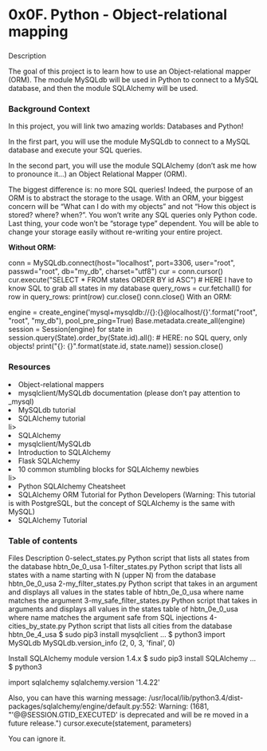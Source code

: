 <h1>0x0F. Python - Object-relational mapping</h1>
<h3></h3>Description</h3>
<p></p>The goal of this project is to learn how to use an Object-relational mapper (ORM). The module MySQLdb will be used in Python to connect to a MySQL database, and then the module SQLAlchemy will be used.</p>

<h3>Background Context</h3>
<p>In this project, you will link two amazing worlds: Databases and Python!

In the first part, you will use the module MySQLdb to connect to a MySQL database and execute your SQL queries.

In the second part, you will use the module SQLAlchemy (don’t ask me how to pronounce it…) an Object Relational Mapper (ORM).

The biggest difference is: no more SQL queries! Indeed, the purpose of an ORM is to abstract the storage to the usage. With an ORM, your biggest concern will be “What can I do with my objects” and not “How this object is stored? where? when?”. You won’t write any SQL queries only Python code. Last thing, your code won’t be “storage type” dependent. You will be able to change your storage easily without re-writing your entire project.</p>

<strong>Without ORM:</strong>

conn = MySQLdb.connect(host="localhost", port=3306, user="root", passwd="root", db="my_db", charset="utf8")
cur = conn.cursor()
cur.execute("SELECT * FROM states ORDER BY id ASC") # HERE I have to know SQL to grab all states in my database
query_rows = cur.fetchall()
for row in query_rows:
    print(row)
cur.close()
conn.close()
With an ORM:

engine = create_engine('mysql+mysqldb://{}:{}@localhost/{}'.format("root", "root", "my_db"), pool_pre_ping=True)
Base.metadata.create_all(engine)
session = Session(engine)
for state in session.query(State).order_by(State.id).all(): # HERE: no SQL query, only objects!
    print("{}: {}".format(state.id, state.name))
session.close()
<h3>Resources</h3>
<li>Object-relational mappers</li>

<li>mysqlclient/MySQLdb documentation (please don’t pay attention to _mysql)</li>

<li>MySQLdb tutorial</li>

<li>SQLAlchemy tutorial</li>li>

<li>SQLAlchemy</li>

<li>mysqlclient/MySQLdb</li>

<li>Introduction to SQLAlchemy</li>

<li>Flask SQLAlchemy</li>

<li>10 common stumbling blocks for SQLAlchemy newbies</li>li>

<li>Python SQLAlchemy Cheatsheet</li>

<li>SQLAlchemy ORM Tutorial for Python Developers (Warning: This tutorial is with PostgreSQL, but the concept of SQLAlchemy is the same with MySQL)</li>

<li>SQLAlchemy Tutorial</li>

<h3>Table of contents</h3>
Files	Description
0-select_states.py	Python script that lists all states from the database hbtn_0e_0_usa
1-filter_states.py	Python script that lists all states with a name starting with N (upper N) from the database hbtn_0e_0_usa
2-my_filter_states.py	Python script that takes in an argument and displays all values in the states table of hbtn_0e_0_usa where name matches the argument
3-my_safe_filter_states.py	Python script that takes in arguments and displays all values in the states table of hbtn_0e_0_usa where name matches the argument safe from SQL injections
4-cities_by_state.py	Python script that lists all cities from the database hbtn_0e_4_usa
$ sudo pip3 install mysqlclient	
...	
$ python3	
import MySQLdb MySQLdb.version_info (2, 0, 3, 'final', 0)

Install SQLAlchemy module version 1.4.x
$ sudo pip3 install SQLAlchemy ... $ python3

import sqlalchemy sqlalchemy.version '1.4.22'

Also, you can have this warning message:
/usr/local/lib/python3.4/dist-packages/sqlalchemy/engine/default.py:552: Warning: (1681, "'@@SESSION.GTID_EXECUTED' is deprecated and will be re moved in a future release.")
cursor.execute(statement, parameters)

You can ignore it. 
